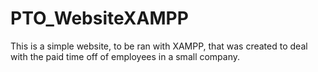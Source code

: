 # PTO_WebsiteXAMPP
This is a simple website, to be ran with XAMPP, that was created to deal with the paid time off of employees in a small company.
